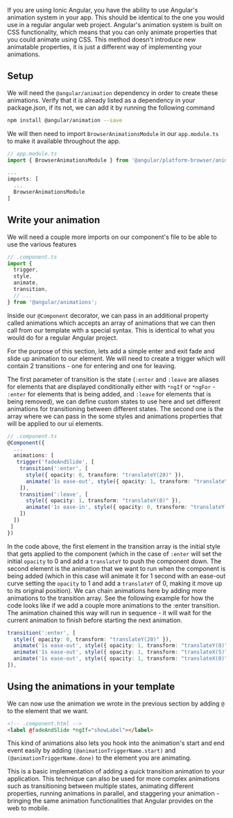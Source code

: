 If you are using Ionic Angular, you have the ability to use Angular's animation system in your app. This should be identical to the one you would use in a regular angular web project. Angular's animation system is built on CSS functionality, which means that you can only animate properties that you could animate using CSS. This method doesn't introduce new animatable properties, it is just a different way of implementing your animations.

## Setup

We will need the `@angular/animation` dependency in order to create these animations. Verify that it is already listed as a dependency in your package.json, if its not, we can add it by running the following command

```bash
npm install @angular/animation --save
```

We will then need to import `BrowserAnimationsModule` in our `app.module.ts` to make it available throughout the app.

```ts
// app.module.ts
import { BrowserAnimationsModule } from '@angular/platform-browser/animations';

...
imports: [
  ...
  BrowserAnimationsModule
]
```

## Write your animation

We will need a couple more imports on our component's file to be able to use the various features

```ts
// .component.ts
import {
  trigger,
  style,
  animate,
  transition,
  // ...
} from '@angular/animations';
```

Inside our `@Component` decorator, we can pass in an additional property called animations which accepts an array of animations that we can then call from our template with a special syntax. This is identical to what you would do for a regular Angular project.

For the purpose of this section, lets add a simple enter and exit fade and slide up animation to our element. We will need to create a trigger which will contain 2 transitions - one for entering and one for leaving.

The first parameter of transition is the state (`:enter` and `:leave` are aliases for elements that are displayed conditionally either with `*ngIf` or `*ngFor` - `:enter` for elements that is being added, and `:leave` for elements that is being removed), we can define custom states to use here and set different animations for transitioning between different states. The second one is the array where we can pass in the some styles and animations properties that will be applied to our ui elements.

```ts
// .component.ts
@Component({
  ...
  animations: [
   trigger('fadeAndSlide', [
    transition(':enter', [
      style({ opacity: 0, transform: "translateY(20)" }),
      animate('1s ease-out', style({ opacity: 1, transform: "translateY(0)" }))
    ]),
    transition(':leave', [
      style({ opacity: 1, transform: "translateY(0)" }),
      animate('1s ease-in', style({ opacity: 0, transform: "translateY(20)" }))
    ])
  ])
 ]
})
```

In the code above, the first element in the transition array is the initial style that gets applied to the component (which in the case of `:enter` will set the initial `opacity` to 0 and add a `translateY` to push the component down. The second element is the animation that we want to run when the component is being added (which in this case will animate it for 1 second with an ease-out curve setting the `opacity` to 1 and add a `translateY` of 0, making it move up to its original position). We can chain animations here by adding more animations to the transition array. See the following example for how the code looks like if we add a couple more animations to the :enter transition. The animation chained this way will run in sequence - it will wait for the current animation to finish before starting the next animation.

```ts
transition(':enter', [
  style({ opacity: 0, transform: "translateY(20)" }),
  animate('1s ease-out', style({ opacity: 1, transform: "translateY(0)" })),
  animate('1s ease-out', style({ opacity: 1, transform: "translateX(5)" })),
  animate('1s ease-out', style({ opacity: 1, transform: "translateX(0)" }))
]),
```

## Using the animations in your template

We can now use the animation we wrote in the previous section by adding `@` to the element that we want.

```html
<!-- .component.html -->
<label @fadeAndSlide *ngIf="showLabel"></label>
```

This kind of animations also lets you hook into the animation's start and end event easily by adding `(@animationTriggerName.start)` and `(@animationTriggerName.done)` to the element you are animating.

This is a basic implementation of adding a quick transition animation to your application. This technique can also be used for more complex animations such as transitioning between multiple states, animating different properties, running animations in parallel, and staggering your animation - bringing the same animation functionalities that Angular provides on the web to mobile.
